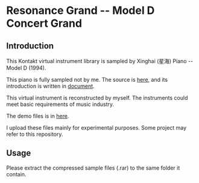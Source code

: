 # Resonance Grand -- Model D Concert Grand
## Introduction
This Kontakt virtual instrument library is sampled by Xinghai (星海) Piano -- Model D (1994).

This piano is fully sampled not by me. The source is [here](http://www.bianquzy.com/rg/), 
and its introduction is written in
[document](https://github.com/RobertBoganKang/Resonance_Grand__Model_D_Concert_Grand/blob/master/src/Documentation/%E8%AF%B4%E6%98%8E.pdf).

This virtual instrument is reconstructed by myself. The instruments could meet basic requirements of music industry.

The demo files is in [here](https://github.com/RobertBoganKang/Resonance_Grand__Model_D_Concert_Grand/tree/master/src/Documentation).

I upload these files mainly for experimental purposes. Some project may refer to this repository.
## Usage
Please extract the compressed sample files (.rar) to the same folder it contain.
